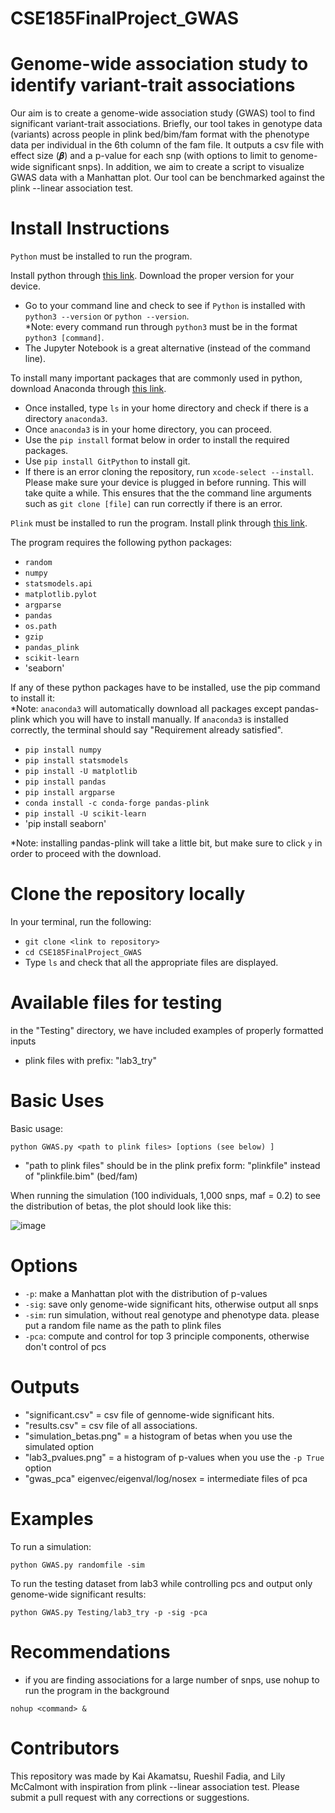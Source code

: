 # CSE185FinalProject_GWAS

# Genome-wide association study to identify variant-trait associations
Our aim is to create a genome-wide association study (GWAS) tool to find significant variant-trait associations. Briefly, our tool takes in genotype data (variants) across people in plink bed/bim/fam format with the phenotype data per individual in the 6th column of the fam file. It outputs a csv file with effect size (𝜷) and a p-value for each snp (with options to limit to genome-wide significant snps). In addition, we aim to create a script to visualize GWAS data with a Manhattan plot. Our tool can be benchmarked against the plink --linear association test.

# Install Instructions 
`Python` must be installed to run the program. 

Install python through [this link](https://www.python.org/downloads/). Download the proper version for your device.
- Go to your command line and check to see if `Python` is installed with `python3 --version` or `python --version`.  
*Note: every command run through `python3` must be in the format `python3 [command]`.
- The Jupyter Notebook is a great alternative (instead of the command line).  

To install many important packages that are commonly used in python, download Anaconda through [this link](https://www.anaconda.com/download).
- Once installed, type `ls` in your home directory and check if there is a directory `anaconda3`.
- Once `anaconda3` is in your home directory, you can proceed.
- Use the `pip install` format below in order to install the required packages.  
- Use `pip install GitPython` to install git.
- If there is an error cloning the repository, run `xcode-select --install`. Please make sure your device is plugged in before running. This will take quite a while. This ensures that the the command line arguments such as `git clone [file]` can run correctly if there is an error. 

`Plink` must be installed to run the program. 
Install plink through [this link](https://www.cog-genomics.org/plink/).

The program requires the following python packages:
- `random`
- `numpy`
- `statsmodels.api`
- `matplotlib.pylot`
- `argparse`
- `pandas`
- `os.path`
- `gzip`
- `pandas_plink`
- `scikit-learn`
- 'seaborn'

If any of these python packages have to be installed, use the pip command to install it:  
*Note: `anaconda3` will automatically download all packages except pandas-plink which you will have to install manually. If `anaconda3` is installed correctly, the terminal should say "Requirement already satisfied".
- `pip install numpy`
- `pip install statsmodels`
- `pip install -U matplotlib`
- `pip install pandas`
- `pip install argparse`
- `conda install -c conda-forge pandas-plink`   
- `pip install -U scikit-learn`
- 'pip install seaborn'

*Note: installing pandas-plink will take a little bit, but make sure to click `y` in order to proceed with the download.

# Clone the repository locally
In your terminal, run the following:
- `git clone <link to repository>`
- `cd CSE185FinalProject_GWAS`
- Type `ls` and check that all the appropriate files are displayed.

# Available files for testing
in the "Testing" directory, we have included examples of properly formatted inputs
- plink files with prefix: "lab3_try"

# Basic Uses
Basic usage:

`python GWAS.py <path to plink files> [options (see below) ] `

- "path to plink files" should be in the plink prefix form: "plinkfile" instead of "plinkfile.bim" (bed/fam)

When running the simulation (100 individuals, 1,000 snps, maf = 0.2) to see the distribution of betas, the plot should look like this:  

![image](https://github.com/Lily-McCalmont/CSE185FinalProject_GWAS/assets/134024621/5fc22cdc-263d-48c5-8fbc-7363074e7e16) 

# Options
- `-p`: make a Manhattan plot with the distribution of p-values
- `-sig`: save only genome-wide significant hits, otherwise output all snps
- `-sim`: run simulation, without real genotype and phenotype data. please put a random file name as the path to plink files
- `-pca`: compute and control for top 3 principle components, otherwise don't control of pcs

# Outputs
- "significant.csv" = csv file of gennome-wide significant hits.
- "results.csv" = csv file of all associations.
- "simulation_betas.png" = a histogram of betas when you use the simulated option
- "lab3_pvalues.png" = a histogram of p-values when you use the `-p True` option
- "gwas_pca" eigenvec/eigenval/log/nosex = intermediate files of pca   
  
# Examples 
To run a simulation: 

`python GWAS.py randomfile -sim`
  
To run the testing dataset from lab3 while controlling pcs and output only genome-wide significant results:

`python GWAS.py Testing/lab3_try -p -sig -pca`
  
# Recommendations
- if you are finding associations for a large number of snps, use nohup to run the program in the background

`nohup <command> &`
  
# Contributors
This repository was made by Kai Akamatsu, Rueshil Fadia, and Lily McCalmont with inspiration from plink --linear association test.
Please submit a pull request with any corrections or suggestions.

